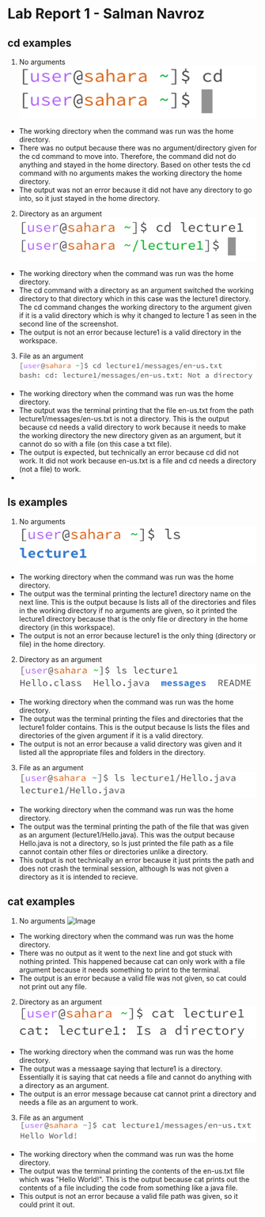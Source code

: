 # Lab Report 1 - Salman Navroz
## cd examples
1. No arguments ![Image](EX1.png)
* The working directory when the command was run was the home directory.
* There was no output because there was no argument/directory given for the cd command to move into. Therefore, the command did not do anything and stayed in the home directory. Based on other tests the cd command with no arguments makes the working directory the home directory.
* The output was not an error because it did not have any directory to go into, so it just stayed in the home directory.
2. Directory as an argument ![Image](EX2.png)
* The working directory when the command was run was the home directory.
* The cd command with a directory as an argument switched the working directory to that directory which in this case was the lecture1 directory. The cd command changes the working directory to the argument given if it is a valid directory which is why it changed to lecture 1 as seen in the second line of the screenshot.
* The output is not an error because lecture1 is a valid directory in the workspace.
3. File as an argument ![Image](EX3.png)
* The working directory when the command was run was the home directory.
* The output was the terminal printing that the file en-us.txt from the path lecture1/messages/en-us.txt is not a directory. This is the output because cd needs a valid directory to work because it needs to make the working directory the new directory given as an argument, but it cannot do so with a file (on this case a txt file).
* The output is expected, but technically an error because cd did not work. It did not work because en-us.txt is a file and cd needs a directory (not a file) to work.
* 
## ls examples
1. No arguments ![Image](EX4.png)
* The working directory when the command was run was the home directory.
* The output was the terminal printing the lecture1 directory name on the next line. This is the output because ls lists all of the directories and files in the working directory if no arguments are given, so it printed the lecture1 directory because that is the only file or directory in the home directory (in this workspace).
* The output is not an error because lecture1 is the only thing (directory or file) in the home directory.
2. Directory as an argument ![Image](EX5.png)
* The working directory when the command was run was the home directory.
* The output was the terminal printing the files and directories that the lecture1 folder contains. This is the output because ls lists the files and directories of the given argument if it is a valid directory.
* The output is not an error because a valid directory was given and it listed all the appropriate files and folders in the directory.
3. File as an argument ![Image](EX6.png)
* The working directory when the command was run was the home directory.
* The output was the terminal printing the path of the file that was given as an argument (lecture1/Hello.java). This was the output because Hello.java is not a directory, so ls just printed the file path as a file cannot contain other files or directories unlike a directory.
* This output is not technically an error because it just prints the path and does not crash the terminal session, although ls was not given a directory as it is intended to recieve. 
## cat examples
1. No arguments ![Image](E7.png)
* The working directory when the command was run was the home directory.
* There was no output as it went to the next line and got stuck with nothing printed. This happened because cat can only work with a file argument because it needs something to print to the terminal.
* The output is an error because a valid file was not given, so cat could not print out any file.
2. Directory as an argument ![Image](EX8.png)
* The working directory when the command was run was the home directory.
* The output was a messaage saying that lecture1 is a directory. Essentially it is saying that cat needs a file and cannot do anything with a directory as an argument.
* The output is an error message because cat cannot print a directory and needs a file as an argument to work.
3. File as an argument ![Image](EX9.png)
* The working directory when the command was run was the home directory.
* The output was the terminal printing the contents of the en-us.txt file which was "Hello World!". This is the output because cat prints out the contents of a file including the code from something like a java file.
* This output is not an error because a valid file path was given, so it could print it out.
